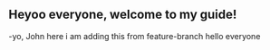 ## Heyoo everyone, welcome to my guide!

-yo, John here
i am adding this from feature-branch
hello everyone